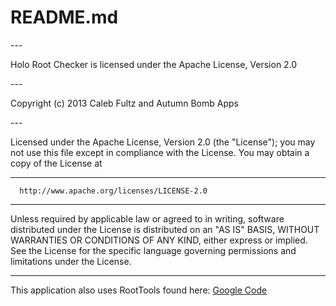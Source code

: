 <h1>README.md</h1>
---
<p>Holo Root Checker is licensed under the Apache License, Version 2.0</p>
---
<p>   Copyright (c) 2013 Caleb Fultz and Autumn Bomb Apps</p>
---
   <p>Licensed under the Apache License, Version 2.0 (the "License");
   you may not use this file except in compliance with the License.
   You may obtain a copy of the License at</p>
   
   
---
      http://www.apache.org/licenses/LICENSE-2.0
---
  <p> Unless required by applicable law or agreed to in writing, software
   distributed under the License is distributed on an "AS IS" BASIS,
   WITHOUT WARRANTIES OR CONDITIONS OF ANY KIND, either express or implied.
   See the License for the specific language governing permissions and
   limitations under the License.</p>
   
   
   
---
   
<p>This application also uses RootTools found here: <a href="http://code.google.com/p/roottools/">Google Code</a></p>
